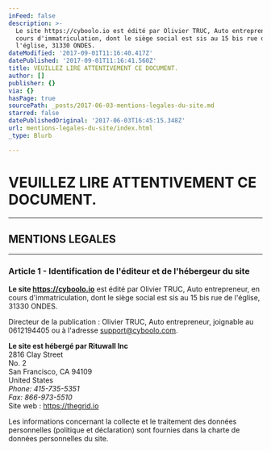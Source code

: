 ```yaml
---
inFeed: false
description: >-
  Le site https://cyboolo.io est édité par Olivier TRUC, Auto entrepreneur, en
  cours d'immatriculation, dont le siège social est sis au 15 bis rue de
  l'église, 31330 ONDES.
dateModified: '2017-09-01T11:16:40.417Z'
datePublished: '2017-09-01T11:16:41.560Z'
title: VEUILLEZ LIRE ATTENTIVEMENT CE DOCUMENT.
author: []
publisher: {}
via: {}
hasPage: true
sourcePath: _posts/2017-06-03-mentions-legales-du-site.md
starred: false
datePublishedOriginal: '2017-06-03T16:45:15.348Z'
url: mentions-legales-du-site/index.html
_type: Blurb

---
```

# **VEUILLEZ LIRE ATTENTIVEMENT CE DOCUMENT.**

---

## MENTIONS LEGALES

---

### Article 1 - Identification de l'éditeur et de l'hébergeur du site

**Le site https://cyboolo.io** est édité par Olivier TRUC, Auto entrepreneur, en cours d'immatriculation, dont le siège social est sis au 15 bis rue de l'église, 31330 ONDES.

Directeur de la publication : Olivier TRUC, Auto entrepreneur, joignable au 0612194405 ou à l'adresse support@cyboolo.com.

**Le site est hébergé par Rituwall Inc**  
2816 Clay Street  
No. 2  
San Francisco, CA 94109  
United States  
_Phone: 415-735-5351  
Fax: 866-973-5510_  
Site web : https://thegrid.io

Les informations concernant la collecte et le traitement des données personnelles (politique et déclaration) sont fournies dans la charte de données personnelles du site.
